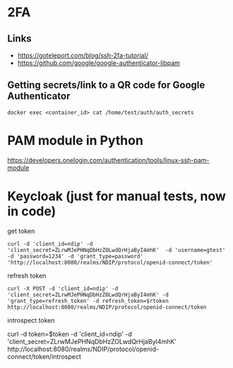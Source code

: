 # 2FA

## Links

* https://goteleport.com/blog/ssh-2fa-tutorial/
* https://github.com/google/google-authenticator-libpam

## Getting secrets/link to a QR code for Google Authenticator
```
docker exec <container_id> cat /home/test/auth/auth_secrets
```

# PAM module in Python

https://developers.onelogin.com/authentication/tools/linux-ssh-pam-module

# Keycloak (just for manual tests, now in code)

get token

```curl -d 'client_id=ndip' -d 'client_secret=ZLrwMJePHNqDbHzZOLwdQrHjaByI4mhK'  -d 'username=gtest' -d 'password=1234' -d 'grant_type=password' 'http://localhost:8080/realms/NDIP/protocol/openid-connect/token'```


refresh token

```curl -X POST -d 'client_id=ndip' -d 'client_secret=ZLrwMJePHNqDbHzZOLwdQrHjaByI4mhK' -d 'grant_type=refresh_token' -d refresh_token=$rtoken http://localhost:8080/realms/NDIP/protocol/openid-connect/token```

introspect token

curl -d token=$token -d 'client_id=ndip'  -d 'client_secret=ZLrwMJePHNqDbHzZOLwdQrHjaByI4mhK'  http://localhost:8080/realms/NDIP/protocol/openid-connect/token/introspect
